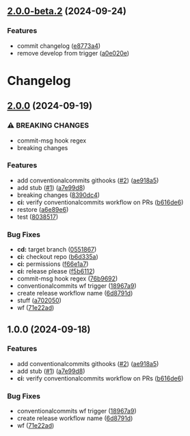 ## [2.0.0-beta.2](https://github.com/dsegoviat/gitflow-cicd/compare/v2.0.0-beta.1...v2.0.0-beta.2) (2024-09-24)

### Features

* commit changelog ([e8773a4](https://github.com/dsegoviat/gitflow-cicd/commit/e8773a4721f2921b6d44a0b4a6b8ff5502c2c26c))
* remove develop from trigger ([a0e020e](https://github.com/dsegoviat/gitflow-cicd/commit/a0e020e6f752be643567fa976547a2a169569972))

# Changelog

## [2.0.0](https://github.com/dsegoviat/gitflow-cicd/compare/v1.0.0...v2.0.0) (2024-09-19)


### ⚠ BREAKING CHANGES

* commit-msg hook regex
* breaking changes

### Features

* add conventionalcommits githooks ([#2](https://github.com/dsegoviat/gitflow-cicd/issues/2)) ([ae918a5](https://github.com/dsegoviat/gitflow-cicd/commit/ae918a5a7152d6a69b9b08be0944059f14b05acd))
* add stub ([#1](https://github.com/dsegoviat/gitflow-cicd/issues/1)) ([a7e99d8](https://github.com/dsegoviat/gitflow-cicd/commit/a7e99d819c5cc3a20722642a2685f9a168b178dd))
* breaking changes ([8390dc4](https://github.com/dsegoviat/gitflow-cicd/commit/8390dc4c5db42772c9ef8fd94065e0b33b99a6f6))
* **ci:** verify conventionalcommits workflow on PRs ([b616de6](https://github.com/dsegoviat/gitflow-cicd/commit/b616de6bfd788fbc85ce8984839386a3428d18cf))
* restore ([a6e89e6](https://github.com/dsegoviat/gitflow-cicd/commit/a6e89e6ef650b2d179f4918885e70dec45af9bf2))
* test ([8038517](https://github.com/dsegoviat/gitflow-cicd/commit/8038517c20a7dc22ddfc0f82a9c56bf86b9a865a))


### Bug Fixes

* **cd:** target branch ([0551867](https://github.com/dsegoviat/gitflow-cicd/commit/055186767f8c257c1683e73d1ee9fd786c8ba6ee))
* **ci:** checkout repo ([b6d335a](https://github.com/dsegoviat/gitflow-cicd/commit/b6d335ab7c39044191bd2c5dac8784cedf4be1f9))
* **ci:** permissions ([f66e1a7](https://github.com/dsegoviat/gitflow-cicd/commit/f66e1a7bb8cc1193aafe045784d1b9a97c8b64b1))
* **ci:** release please ([f5b6112](https://github.com/dsegoviat/gitflow-cicd/commit/f5b6112e1c293b00c7eac10af2557a01509b4964))
* commit-msg hook regex ([76b9692](https://github.com/dsegoviat/gitflow-cicd/commit/76b969254316f09659788e873b4f590f43854783))
* conventionalcommits wf trigger ([18967a9](https://github.com/dsegoviat/gitflow-cicd/commit/18967a98d1785599a5e4468ef919128d3f59e723))
* create release workflow name ([6d8791d](https://github.com/dsegoviat/gitflow-cicd/commit/6d8791daf7c8be0eecc0dc7207fd06b6c4439d38))
* stuff ([a702050](https://github.com/dsegoviat/gitflow-cicd/commit/a7020502e54560a1c8ff52fe0050f0bfbc756ebb))
* wf ([71e22ad](https://github.com/dsegoviat/gitflow-cicd/commit/71e22ad301cb6a8f78dcf98d465e91aece57964a))

## 1.0.0 (2024-09-18)


### Features

* add conventionalcommits githooks ([#2](https://github.com/dsegoviat/gitflow-cicd/issues/2)) ([ae918a5](https://github.com/dsegoviat/gitflow-cicd/commit/ae918a5a7152d6a69b9b08be0944059f14b05acd))
* add stub ([#1](https://github.com/dsegoviat/gitflow-cicd/issues/1)) ([a7e99d8](https://github.com/dsegoviat/gitflow-cicd/commit/a7e99d819c5cc3a20722642a2685f9a168b178dd))
* **ci:** verify conventionalcommits workflow on PRs ([b616de6](https://github.com/dsegoviat/gitflow-cicd/commit/b616de6bfd788fbc85ce8984839386a3428d18cf))


### Bug Fixes

* conventionalcommits wf trigger ([18967a9](https://github.com/dsegoviat/gitflow-cicd/commit/18967a98d1785599a5e4468ef919128d3f59e723))
* create release workflow name ([6d8791d](https://github.com/dsegoviat/gitflow-cicd/commit/6d8791daf7c8be0eecc0dc7207fd06b6c4439d38))
* wf ([71e22ad](https://github.com/dsegoviat/gitflow-cicd/commit/71e22ad301cb6a8f78dcf98d465e91aece57964a))
